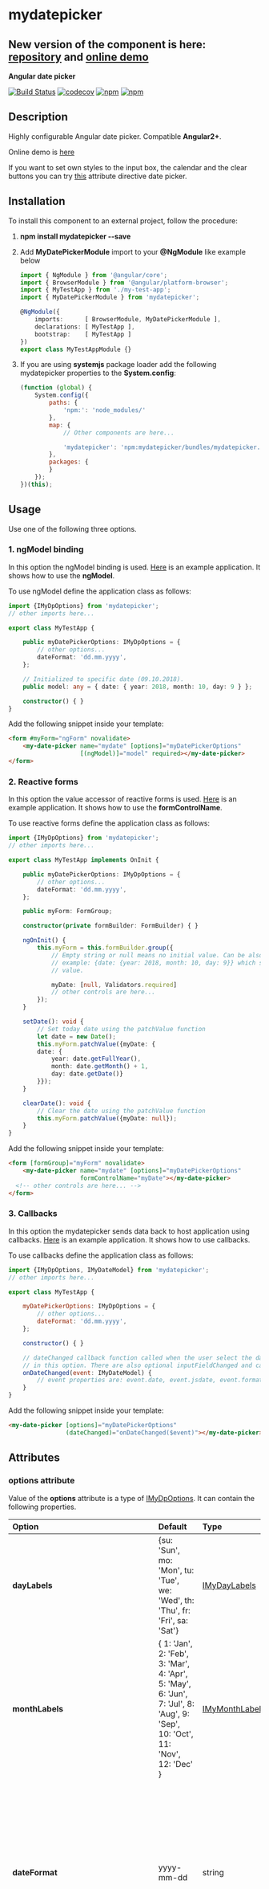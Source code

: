 # mydatepicker


## New version of the component is here: [repository](https://github.com/kekeh/angular-mydatepicker) and [online demo](https://kekeh.github.io/angular-mydatepicker/) 

**Angular date picker**

[![Build Status](https://travis-ci.org/kekeh/mydatepicker.svg?branch=master)](https://travis-ci.org/kekeh/mydatepicker)
[![codecov](https://codecov.io/gh/kekeh/mydatepicker/branch/master/graph/badge.svg)](https://codecov.io/gh/kekeh/mydatepicker)
[![npm](https://img.shields.io/npm/v/mydatepicker.svg?maxAge=2592000?style=flat-square)](https://www.npmjs.com/package/mydatepicker)
[![npm](https://img.shields.io/npm/dt/mydatepicker.svg)](https://www.npmjs.com/package/mydatepicker)

## Description
Highly configurable Angular date picker. Compatible __Angular2+__.

Online demo is [here](http://kekeh.github.io/mydatepicker)

If you want to set own styles to the input box, the calendar and the clear buttons you can try [this](https://github.com/kekeh/ngx-mydatepicker)
attribute directive date picker.

## Installation

To install this component to an external project, follow the procedure:

1. __npm install mydatepicker --save__

2. Add __MyDatePickerModule__ import to your __@NgModule__ like example below
    ```ts
    import { NgModule } from '@angular/core';
    import { BrowserModule } from '@angular/platform-browser';
    import { MyTestApp } from './my-test-app';
    import { MyDatePickerModule } from 'mydatepicker';

    @NgModule({
        imports:      [ BrowserModule, MyDatePickerModule ],
        declarations: [ MyTestApp ],
        bootstrap:    [ MyTestApp ]
    })
    export class MyTestAppModule {}
    ```

3. If you are using __systemjs__ package loader add the following mydatepicker properties to the __System.config__:
    ```js
    (function (global) {
        System.config({
            paths: {
                'npm:': 'node_modules/'
            },
            map: {
                // Other components are here...

                'mydatepicker': 'npm:mydatepicker/bundles/mydatepicker.umd.min.js'
            },
            packages: {
            }
        });
    })(this);
    ```

## Usage

Use one of the following three options.

### 1. ngModel binding

In this option the ngModel binding is used. [Here](https://github.com/kekeh/mydatepicker/tree/master/sampleapp/sample-date-picker-access-modifier)
is an example application. It shows how to use the __ngModel__.

To use ngModel define the application class as follows:

```ts
import {IMyDpOptions} from 'mydatepicker';
// other imports here...

export class MyTestApp {

    public myDatePickerOptions: IMyDpOptions = {
        // other options...
        dateFormat: 'dd.mm.yyyy',
    };

    // Initialized to specific date (09.10.2018).
    public model: any = { date: { year: 2018, month: 10, day: 9 } };

    constructor() { }
}
```

Add the following snippet inside your template:

```html
<form #myForm="ngForm" novalidate>
    <my-date-picker name="mydate" [options]="myDatePickerOptions"
                    [(ngModel)]="model" required></my-date-picker>
</form>
```

### 2. Reactive forms

In this option the value accessor of reactive forms is used. [Here](https://github.com/kekeh/mydatepicker/tree/master/sampleapp/sample-date-picker-access-modifier)
is an example application. It shows how to use the __formControlName__.

To use reactive forms define the application class as follows:

```ts
import {IMyDpOptions} from 'mydatepicker';
// other imports here...

export class MyTestApp implements OnInit {

    public myDatePickerOptions: IMyDpOptions = {
        // other options...
        dateFormat: 'dd.mm.yyyy',
    };

    public myForm: FormGroup;

    constructor(private formBuilder: FormBuilder) { }

    ngOnInit() {
        this.myForm = this.formBuilder.group({
            // Empty string or null means no initial value. Can be also specific date for
            // example: {date: {year: 2018, month: 10, day: 9}} which sets this date to initial
            // value.

            myDate: [null, Validators.required]
            // other controls are here...
        });
    }

    setDate(): void {
        // Set today date using the patchValue function
        let date = new Date();
        this.myForm.patchValue({myDate: {
        date: {
            year: date.getFullYear(),
            month: date.getMonth() + 1,
            day: date.getDate()}
        }});
    }

    clearDate(): void {
        // Clear the date using the patchValue function
        this.myForm.patchValue({myDate: null});
    }
}
```

Add the following snippet inside your template:

```html
<form [formGroup]="myForm" novalidate>
    <my-date-picker name="mydate" [options]="myDatePickerOptions"
                    formControlName="myDate"></my-date-picker>
  <!-- other controls are here... -->
</form>
```

### 3. Callbacks

In this option the mydatepicker sends data back to host application using callbacks. [Here](https://github.com/kekeh/mydatepicker/tree/master/sampleapp/sample-date-picker-normal)
is an example application. It shows how to use callbacks.

To use callbacks define the application class as follows:

```js
import {IMyDpOptions, IMyDateModel} from 'mydatepicker';
// other imports here...

export class MyTestApp {

    myDatePickerOptions: IMyDpOptions = {
        // other options...
        dateFormat: 'dd.mm.yyyy',
    };

    constructor() { }

    // dateChanged callback function called when the user select the date. This is mandatory callback
    // in this option. There are also optional inputFieldChanged and calendarViewChanged callbacks.
    onDateChanged(event: IMyDateModel) {
        // event properties are: event.date, event.jsdate, event.formatted and event.epoc
    }
}
```

Add the following snippet inside your template:

```html
<my-date-picker [options]="myDatePickerOptions"
                (dateChanged)="onDateChanged($event)"></my-date-picker>
```

## Attributes

### options attribute

Value of the __options__ attribute is a type of [IMyDpOptions](https://github.com/kekeh/mydatepicker/blob/master/src/my-date-picker/interfaces/my-options.interface.ts). It can contain the following properties.

| Option        | Default       | Type   | Description  |
| :------------ | :------------ | :----- | :--------- |
| __dayLabels__     | {su: 'Sun', mo: 'Mon', tu: 'Tue', we: 'Wed', th: 'Thu', fr: 'Fri', sa: 'Sat'} | [IMyDayLabels](https://github.com/kekeh/mydatepicker/blob/master/src/my-date-picker/interfaces/my-day-labels.interface.ts) | Day labels visible on the selector. |
| __monthLabels__   | { 1: 'Jan', 2: 'Feb', 3: 'Mar', 4: 'Apr', 5: 'May', 6: 'Jun', 7: 'Jul', 8: 'Aug', 9: 'Sep', 10: 'Oct', 11: 'Nov', 12: 'Dec' } | [IMyMonthLabels](https://github.com/kekeh/mydatepicker/blob/master/src/my-date-picker/interfaces/my-month-labels.interface.ts) | Month labels visible on the selector. |
| __dateFormat__    | yyyy-mm-dd | string |  Date format on the selection area and the callback. For example: d.m.yyyy, dd.mm.yyyy, yyyy-m-d, yyyy-mm-dd, d mmm yyyy, dd mmm yyyy (d = Day not leading zero, dd = Day with leading zero, m = Month not leading zero, mm = Month with leading zero, mmm = Month as a text, yyyy = Year four digit) |
| __showTodayBtn__   | true | boolean | Show 'Today' button on calendar. |
| __todayBtnTxt__   | Today | string | Today button text. Can be used if __showTodayBtn = true__. |
| __firstDayOfWeek__   | mo | string | First day of week on calendar. One of the following: mo, tu, we, th, fr, sa, su |
| __sunHighlight__   | true | boolean | Sunday red colored on calendar. |
| __satHighlight__   | false | boolean | Saturday red colored on calendar. |
| __highlightDates__   | no default value | Array<[IMyDate](https://github.com/kekeh/mydatepicker/blob/master/src/my-date-picker/interfaces/my-date.interface.ts)> | Dates red colored on calendar. For example: [{year: 2016, month: 11, day: 14}, {year: 2016, month: 1, day: 15}] |
| __markCurrentDay__   | true | boolean | Is current day (today) marked on calendar. |
| __markCurrentMonth__   | true | boolean | Is current month marked on calendar. Can be used if __monthSelector = true__. |
| __markCurrentYear__   | true | boolean | Is current year marked on calendar. Can be used if __yearSelector = true__. |
| __monthSelector__  | true | boolean | If month label is selected opens a selector of months. |
| __yearSelector__  | true | boolean | If year label is selected opens a selector of years. |
| __minYear__   | 1000 | number | Minimum allowed year in calendar. Cannot be less than 1000. |
| __maxYear__   | 9999 | number | Maximum allowed year in calendar. Cannot be more than 9999. |
| __disableUntil__   | no default value | [IMyDate](https://github.com/kekeh/mydatepicker/blob/master/src/my-date-picker/interfaces/my-date.interface.ts) | Disable dates backward starting from the given date. For example: {year: 2016, month: 6, day: 26}. To reset existing disableUntil value set: {year: 0, month: 0, day: 0} |
| __disableSince__   | no default value | [IMyDate](https://github.com/kekeh/mydatepicker/blob/master/src/my-date-picker/interfaces/my-date.interface.ts) | Disable dates forward starting from the given date. For example: {year: 2016, month: 7, day: 22}. To reset existing disableSince value set: {year: 0, month: 0, day: 0} |
| __disableDays__   | no default value  | Array<[IMyDate](https://github.com/kekeh/mydatepicker/blob/master/src/my-date-picker/interfaces/my-date.interface.ts)> | Disable single dates one by one. Array of disabled dates. For example: [{year: 2016, month: 11, day: 14}, {year: 2016, month: 1, day: 15}]. To reset existing disableDays value set empty array to it. |
| __enableDays__   | no default value  | Array<[IMyDate](https://github.com/kekeh/mydatepicker/blob/master/src/my-date-picker/interfaces/my-date.interface.ts)> | Enable given dates one by one if the date is disabled. For example if you disable the date range and want to enable some dates in range. Array of enabled days. For example: [{year: 2016, month: 11, day: 14}, {year: 2016, month: 1, day: 15}]. To reset existing enableDays value set empty array to it. |
| __disableDateRanges__   | no default value | Array<[IMyDateRange](https://github.com/kekeh/mydatepicker/blob/master/src/my-date-picker/interfaces/my-date-range.interface.ts)> | Disable date ranges. For example: [{begin: {year: 2016, month: 11, day: 14}, end: {year: 2016, month: 11, day: 20}}]. To reset existing disableDateRanges value set empty array to it. |
| __disableWeekends__   | false | boolean | Disable weekends (Saturday and Sunday). |
| __disableWeekdays__   | no default value | Array< string > | Disable weekdays. Array of weekdays to disable. Weekdays are same strings as the __firstDayOfWeek__ option. For example: ['tu', 'we'] which disables Tuesdays and Wednesdays. |
| __markDates__   | no default value | Array<[IMyMarkedDates](https://github.com/kekeh/mydatepicker/blob/master/src/my-date-picker/interfaces/my-marked-dates.interface.ts)> | Mark dates for different colors. For example: [{dates: [{year: 2016, month: 11, day: 14}, {year: 2016, month: 12, day: 16}], color: '#004198'}, {dates: [{year: 2017, month: 10, day: 1}, {year: 2017, month: 11, day: 4}], color: 'green'}]. To reset existing markDates value set empty array to it. |
| __markWeekends__   | no default value | [IMyMarkedDate](https://github.com/kekeh/mydatepicker/blob/master/src/my-date-picker/interfaces/my-marked-date.interface.ts) | Mark weekends (Saturday and Sunday). For example: {marked: true, color: 'red'}. Value of color can be any CSS color code. To reset existing markWeekends set: {marked: false, color: ''} |
| __disableHeaderButtons__   | true | boolean | Prevent to change the calendar view with header buttons if previous or next month are fully disabled by disableUntil or disableSince. |
| __showWeekNumbers__   | false | boolean | Are week numbers visible or not on calendar. Can be used if __firstDayOfWeek = mo__. |
| __selectorHeight__   | 232px | string | Selector height. |
| __selectorWidth__   | 252px | string | Selector width. |
| __allowDeselectDate__   | false | boolean | Is deselect of selected date allowed or not. |
| __inline__   | false | boolean | Show mydatepicker in inline mode. |
| __showClearDateBtn__   | true | boolean | Is clear date button shown or not. Can be used if __inline = false__. |
| __showDecreaseDateBtn__   | false | boolean | Is decrease date button shown or not. Can be used if __inline = false__. |
| __showIncreaseDateBtn__   | false | boolean | Is increase date button shown or not. Can be used if __inline = false__. |
| __height__   | 34px | string | mydatepicker height in without selector. Can be used if __inline = false__. |
| __width__   | 100% | string | mydatepicker width. Can be used if __inline = false__. |
| __selectionTxtFontSize__   | 14px | string | Selection area font size. Can be used if __inline = false__. |
| __alignSelectorRight__   | false | boolean | Align selector right. Can be used if __inline = false__. |
| __openSelectorTopOfInput__   | false | boolean | Open selector top of input field. The selector arrow cannot be shown if this option is true. Can be used if __inline = false__. |
| __indicateInvalidDate__   | true | boolean | If user typed date is not same format as __dateFormat__, show red background in the selection area. Can be used if __inline = false__. |
| __componentDisabled__   | false | boolean | Is selection area input field and buttons disabled or not (input disabled flag). You can also disable component by __disabled__ attribute. Can be used if __inline = false__. |
| __editableDateField__   | true | boolean | Is selection area input field editable or not (input readonly flag). Can be used if __inline = false__. |
| __showSelectorArrow__   | true | boolean | Is selector (calendar) arrow shown or not. Can be used if __inline = false__. |
| __showInputField__   | true | boolean | Is selection area input field shown or not. If not, just show the icon. Can be used if __inline = false__. |
| __openSelectorOnInputClick__   | false | boolean | Open selector when the input field is clicked. Can be used if __inline = false and editableDateField = false__. |
| __allowSelectionOnlyInCurrentMonth__ | true | boolean | Is a date selection allowed or not other than current month. |
| __ariaLabelInputField__   | Date input field | string | Aria label text of input field. |
| __ariaLabelClearDate__   | Clear Date | string | Aria label text of clear date button. |
| __ariaLabelDecreaseDate__   | Decrease Date | string | Aria label text of decrease date button. |
| __ariaLabelIncreaseDate__   | Increase Date | string | Aria label text of increase date button. |
| __ariaLabelOpenCalendar__   | Open Calendar | string | Aria label text of open calendar button. |
| __ariaLabelPrevMonth__   | Previous Month | string | Aria label text of previous month button. |
| __ariaLabelNextMonth__   | Next Month | string | Aria label text of next month button. |
| __ariaLabelPrevYear__   | Previous Year | string | Aria label text of previous year button. |
| __ariaLabelNextYear__   | Next Year | string | Aria label text of next year button. |
| __ariaLabelDay__   | Days | string | Aria label text of day button. |

* Example of the options data (not all properties listed):
```ts
  myDatePickerOptions: IMyDpOptions = {
      todayBtnTxt: 'Today',
      dateFormat: 'yyyy-mm-dd',
      firstDayOfWeek: 'mo',
      sunHighlight: true,
      inline: false,
      disableUntil: {year: 2016, month: 8, day: 10}
  };
```

### locale attribute

An ISO 639-1 language code can be provided as shorthand for the following options (dayLabels, monthLabels, dateFormat, todayBtnTxt, firstDayOfWeek and sunHighlight).
Currently supported languages: __en__, __fr__, __fr-ch__, __ja__, __fi__, __es__, __hu__, __sv__, __nl__, __ru__, __uk__, __no__, __tr__,
__pt-br__, __de__, __de-ch__, __it__, __it-ch__, __pl__, __my__, __sk__, __sl__, __zh-cn__, __he__, __ro__, __ca__, __id__, __en-au__, __am-et__, __cs__, __el__, __kk__,
__th__, __ko-kr__, __da__, __lt__, __vi__, __bn__, __bg__, __hr__, __ar__,  __is__, __tw__, __lv__ and __et__.

The __locale__ options can be override by __options__ attribute.

* new locale data can be added to [this](https://github.com/kekeh/mydatepicker/blob/master/src/my-date-picker/services/my-date-picker.locale.service.ts)
file. If you want to add a new locale create a pull request.
* locales can be tested [here](http://kekeh.github.io/mydatepicker/#inlinemode)

### defaultMonth attribute

If __selDate__ is not specified, when the calendar is opened, it will
ordinarily default to selecting the current date. If you would prefer
a different year and month to be the default for a freshly chosen date
picking operation, specify a __defaultMonth__ attribute.

Value of the defaultMonth attribute can be:
  * [IMyDefaultMonth](https://github.com/kekeh/mydatepicker/blob/master/src/my-date-picker/interfaces/my-default-month.interface.ts) object. The value of __defMonth__ property can be a string which contain year number and month number separated by delimiter. The delimiter can be any special character. For example: __08-2016__ or __08/2016__.
  * a string which contain year number and month number separated by delimiter. The delimiter can be any special character. For example: __08-2016__ or __08/2016__.

[Here](https://github.com/kekeh/mydatepicker/wiki/Initialize-with-defaultMonth-attribute) is an example on how to use this attribute.

### placeholder attribute

Placeholder text in the input field. [Here](https://github.com/kekeh/mydatepicker/wiki/Set-placeholder) is an example on how to use this attribute.

### disabled attribute

Boolean value indicating is the component disabled or not. [Here](https://github.com/kekeh/mydatepicker/wiki/Disable-component-with-disabled-attribute) is an example on how to use this attribute.

### selector attribute

Selector can be opened or closed using this attribute. Value of the selector attribute can be:
  * [IMySelector](https://github.com/kekeh/mydatepicker/blob/master/src/my-date-picker/interfaces/my-selector.interface.ts) object. The value of __open__ property is a boolean value indicating the state of the selector.

[Here](https://github.com/kekeh/mydatepicker/wiki/Open-selector-with-selector-attribute) is an example on how to use this attribute. Another way is to call a function of mydatepicker. [Here](https://github.com/kekeh/mydatepicker/wiki/Calling-date-picker-function) is an example.

## Callbacks

### dateChanged callback
  * called when the date is selected, removed or input field typing is valid
  * event parameter:
    * event.date: Date object in the following format: { day: 22, month: 11, year: 2016 }
    * event.jsdate: Javascript Date object
    * event.formatted: Date string in the same format as dateFormat option is: '2016-11-22'
    * event.epoc: Epoc time stamp number: 1479765600
  * event parameter type is [IMyDateModel](https://github.com/kekeh/mydatepicker/blob/master/src/my-date-picker/interfaces/my-date-model.interface.ts)

  * Example of the dateChanged callback:
  ```js
  onDateChanged(event: IMyDateModel) {
    console.log('onDateChanged(): ', event.date, ' - jsdate: ', new Date(event.jsdate).toLocaleDateString(), ' - formatted: ', event.formatted, ' - epoc timestamp: ', event.epoc);
  }
  ```

### inputFieldChanged callback
  * called when the value change in the input field, date is selected or date is cleared (can be used in validation, returns true or false indicating is date valid or not in the input field)
  * event parameter:
    * event.value: Value of the input field. For example: '2016-11-22'
    * event.dateFormat: Date format string in the same format as dateFormat option is. For example: 'yyyy-mm-dd'
    * event.valid: Boolean value indicating is the input field value valid or not. For example: true
  * event parameter type is [IMyInputFieldChanged](https://github.com/kekeh/mydatepicker/blob/master/src/my-date-picker/interfaces/my-input-field-changed.interface.ts)

  * Example of the input field changed callback:
  ```js
  onInputFieldChanged(event: IMyInputFieldChanged) {
    console.log('onInputFieldChanged(): Value: ', event.value, ' - dateFormat: ', event.dateFormat, ' - valid: ', event.valid);
  }
  ```

### calendarViewChanged callback
  * called when the calendar view change (year or month change)
  * event parameter:
    * event.year: Year number in calendar. For example: 2016
    * event.month: Month number in calendar. For example: 11
    * event.first: First day of selected month and year. Type of [IMyWeekday](https://github.com/kekeh/mydatepicker/blob/master/src/my-date-picker/interfaces/my-weekday.interface.ts). For example: {number: 1, weekday: "tu"}
    * event.last: Last day of selected month and year. Type of [IMyWeekday](https://github.com/kekeh/mydatepicker/blob/master/src/my-date-picker/interfaces/my-weekday.interface.ts). For example: {number: 30, weekday: "we"}
  * event parameter type is [IMyCalendarViewChanged](https://github.com/kekeh/mydatepicker/blob/master/src/my-date-picker/interfaces/my-calendar-view-changed.interface.ts)
  * values of the weekday property are same as values of the __firstDayOfWeek__ option

  * Example of the calendar view changed callback:
  ```js
  onCalendarViewChanged(event: IMyCalendarViewChanged) {
    console.log('onCalendarViewChanged(): Year: ', event.year, ' - month: ', event.month, ' - first: ', event.first, ' - last: ', event.last);
  }
  ```

### calendarToggle callback
  * called when the calendar is opened or closed
    * event: number from 1 to 4 indicating the reason of the event
      * 1 = calendar opened
      * 2 = calendar closed by date select
      * 3 = calendar closed by calendar button
      * 4 = calendar closed by outside click (document click)
      * 5 = calendar closed by ESC key
      * 6 = calendar closed by API call

  * Example of the calendar toggle callback:
  ```js
    onCalendarToggle(event: number): void {
        console.log('onCalendarClosed(): Reason: ', event);
    }
  ```

### inputFocusBlur callback
  * called when the input box get or lost focus
  * event parameter:
    * event.reason: Reason of the event:
      * 1 = focus to input box
      * 2 = focus out of input box
    * event.value: Value of input box
  * event parameter type is [IMyInputFocusBlur](https://github.com/kekeh/mydatepicker/blob/master/src/my-date-picker/interfaces/my-input-focus-blur.interface.ts)

  * Example of the input focus blur callback:
  ```js
    onInputFocusBlur(event: IMyInputFocusBlur): void {
        console.log('onInputFocusBlur(): Reason: ', event. reason, ' - Value: ', event.value);
    }
  ```

## Change styles of the component

The styles of the component can be changed by overriding the styles.

Create a separate stylesheet file which contain the changed styles. Then import the stylesheet file in the place which
is after the place where the component is loaded.

The [sampleapp](https://github.com/kekeh/mydatepicker/tree/master/sampleapp) of the component contain an example:

* [override.css](https://github.com/kekeh/mydatepicker/blob/master/sampleapp/override.css) contain the changed styles.
* [index.html](https://github.com/kekeh/mydatepicker/blob/master/sampleapp/index.html) contain import of the override.css file.


## Development of this component

* At first fork and clone this repo.

* Install all dependencies:
  1. __npm install__
  2. __npm install --global gulp-cli__

* Build the __npmdist__ folder and execute __tslint__:
  1. __gulp all__

* Execute unit tests and coverage (output is generated to the __test-output__ folder):
  1. __npm test__

* Run sample application:
  1. __npm start__
  2. Open __http://localhost:5000__ to browser

* Build a local npm installation package:
  1. __gulp all__
  2. __cd npmdist__
  3. __npm pack__
    * local installation package is created to the __npmdist__ folder. For example: __mydatepicker-1.1.1.tgz__

* Install local npm package to your project:
  1. __npm install path_to_npmdist/mydatepicker-1.1.1.tgz__

## Demo
Online demo is [here](http://kekeh.github.io/mydatepicker)

## Compatibility (tested with)
* Firefox (latest)
* Chrome (latest)
* Chromium (latest)
* Edge
* IE11
* Safari

## License
* License: MIT

## Author
* Author: kekeh

## Keywords
* Date picker
* Angular2+
* typescript
